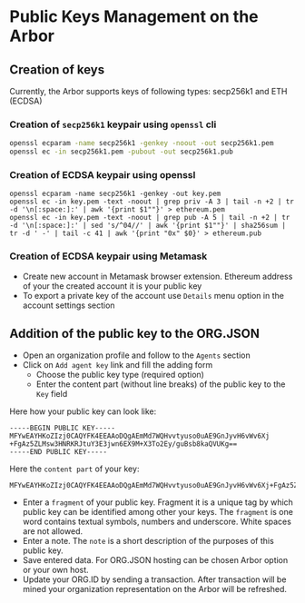 # Public Keys Management on the Arbor

## Creation of keys

Currently, the Arbor supports keys of following types: secp256k1 and ETH (ECDSA)

### Creation of `secp256k1` keypair using `openssl` cli

```bash
openssl ecparam -name secp256k1 -genkey -noout -out secp256k1.pem
openssl ec -in secp256k1.pem -pubout -out secp256k1.pub
```

### Creation of ECDSA keypair using openssl

```
openssl ecparam -name secp256k1 -genkey -out key.pem
openssl ec -in key.pem -text -noout | grep priv -A 3 | tail -n +2 | tr -d '\n[:space:]:' | awk '{print $1""}' > ethereum.pem
openssl ec -in key.pem -text -noout | grep pub -A 5 | tail -n +2 | tr -d '\n[:space:]:' | sed 's/^04//' | awk '{print $1""}' | sha256sum | tr -d ' -' | tail -c 41 | awk '{print "0x" $0}' > ethereum.pub
```

### Creation of ECDSA keypair using Metamask

- Create new account in Metamask browser extension. Ethereum address of your the created account it is your public key
- To export a private key of the account use `Details` menu option in the account settings section

## Addition of the public key to the ORG.JSON

- Open an organization profile and follow to the `Agents` section
- Click on `Add agent key` link and fill the adding form
  - Choose the public key type (required option)
  - Enter the content part (without line breaks) of the public key to the `Key` field

Here how your public key can look like:  
```
-----BEGIN PUBLIC KEY-----
MFYwEAYHKoZIzj0CAQYFK4EEAAoDQgAEmMd7WQHvvtyuso0uAE9GnJyvH6vWv6Xj
+FgAz5ZLMsw3HNRKRJtuY3E3jwn6EX9M+X3To2Ey/guBsb8kaQVUKg==
-----END PUBLIC KEY-----
```

Here the `content part` of your key:

```
MFYwEAYHKoZIzj0CAQYFK4EEAAoDQgAEmMd7WQHvvtyuso0uAE9GnJyvH6vWv6Xj+FgAz5ZLMsw3HNRKRJtuY3E3jwn6EX9M+X3To2Ey/guBsb8kaQVUKg==
```

  - Enter a `fragment` of your public key. Fragment it is a unique tag by which public key can be identified among other your keys. The `fragment` is one word contains textual symbols, numbers and underscore. White spaces are not allowed.
  - Enter a note. The `note` is a short description of the purposes of this public key.
  - Save entered data. For ORG.JSON hosting can be chosen Arbor option or your own host.
  - Update your ORG.ID by sending a transaction. After transaction will be mined your organization representation on the Arbor will be refreshed.

